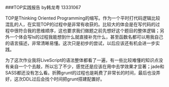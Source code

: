 ###TOP实践报告 
by韩龙粤 13331067

TOP是Thinking Oriented Programming的缩写。作为一个平时打代码逻辑比较混乱的人，在实现TOP的过程中是非常有收获的。比较大的体会是在写代码的过程中很符合我的思维顺序，这也要求我们做题之前先想好这个题目的整体逻辑；另外一个体会写ls的过程我能想到什么就直接补充什么，甚至函数名都可以用我自己的语言描述，非常清晰易懂。这次只是初步的尝试，以后应该还有机会进一步实践。

为了这次作业我将LiveScript的语法整体都看了一遍，有一些比较难懂的知识点没有亲自一个个去敲，所以忘了不少，感觉还是应该在用中去学效果才显著；jade和SASS都还没有怎么看。折腾grunt的过程也是耗费了非常长的时间，最后也没弄好，这次DDL过后会找个时间把grunt搭建配置好。